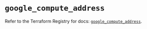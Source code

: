 # `google_compute_address`

Refer to the Terraform Registry for docs: [`google_compute_address`](https://registry.terraform.io/providers/hashicorp/google/5.21.0/docs/resources/compute_address).
